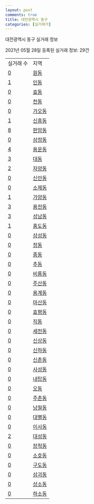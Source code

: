 ```yaml
---
layout: post
comments: true
title: 대전광역시 동구
categories: [실거래가]
---
```


대전광역시 동구 실거래 정보

2021년 05월 28일 등록된 실거래 정보: 29건


<table>
  <tr>
    <td>실거래 수</td>
    <td>지역</td>
  </tr>

  
  <tr>
    <td><a href="3011010100.html">0</a></td>
    <td><a href="3011010100.html">원동</a></td>
  </tr>
    

  <tr>
    <td><a href="3011010200.html">1</a></td>
    <td><a href="3011010200.html">인동</a></td>
  </tr>
    

  <tr>
    <td><a href="3011010300.html">0</a></td>
    <td><a href="3011010300.html">효동</a></td>
  </tr>
    

  <tr>
    <td><a href="3011010400.html">0</a></td>
    <td><a href="3011010400.html">천동</a></td>
  </tr>
    

  <tr>
    <td><a href="3011010500.html">0</a></td>
    <td><a href="3011010500.html">가오동</a></td>
  </tr>
    

  <tr>
    <td><a href="3011010600.html">1</a></td>
    <td><a href="3011010600.html">신흥동</a></td>
  </tr>
    

  <tr>
    <td><a href="3011010700.html">8</a></td>
    <td><a href="3011010700.html">판암동</a></td>
  </tr>
    

  <tr>
    <td><a href="3011010800.html">0</a></td>
    <td><a href="3011010800.html">삼정동</a></td>
  </tr>
    

  <tr>
    <td><a href="3011010900.html">4</a></td>
    <td><a href="3011010900.html">용운동</a></td>
  </tr>
    

  <tr>
    <td><a href="3011011000.html">3</a></td>
    <td><a href="3011011000.html">대동</a></td>
  </tr>
    

  <tr>
    <td><a href="3011011100.html">2</a></td>
    <td><a href="3011011100.html">자양동</a></td>
  </tr>
    

  <tr>
    <td><a href="3011011200.html">0</a></td>
    <td><a href="3011011200.html">신안동</a></td>
  </tr>
    

  <tr>
    <td><a href="3011011300.html">0</a></td>
    <td><a href="3011011300.html">소제동</a></td>
  </tr>
    

  <tr>
    <td><a href="3011011400.html">1</a></td>
    <td><a href="3011011400.html">가양동</a></td>
  </tr>
    

  <tr>
    <td><a href="3011011500.html">3</a></td>
    <td><a href="3011011500.html">용전동</a></td>
  </tr>
    

  <tr>
    <td><a href="3011011600.html">3</a></td>
    <td><a href="3011011600.html">성남동</a></td>
  </tr>
    

  <tr>
    <td><a href="3011011700.html">1</a></td>
    <td><a href="3011011700.html">홍도동</a></td>
  </tr>
    

  <tr>
    <td><a href="3011011800.html">0</a></td>
    <td><a href="3011011800.html">삼성동</a></td>
  </tr>
    

  <tr>
    <td><a href="3011011900.html">0</a></td>
    <td><a href="3011011900.html">정동</a></td>
  </tr>
    

  <tr>
    <td><a href="3011012000.html">0</a></td>
    <td><a href="3011012000.html">중동</a></td>
  </tr>
    

  <tr>
    <td><a href="3011012100.html">0</a></td>
    <td><a href="3011012100.html">추동</a></td>
  </tr>
    

  <tr>
    <td><a href="3011012200.html">0</a></td>
    <td><a href="3011012200.html">비룡동</a></td>
  </tr>
    

  <tr>
    <td><a href="3011012300.html">0</a></td>
    <td><a href="3011012300.html">주산동</a></td>
  </tr>
    

  <tr>
    <td><a href="3011012400.html">0</a></td>
    <td><a href="3011012400.html">용계동</a></td>
  </tr>
    

  <tr>
    <td><a href="3011012500.html">0</a></td>
    <td><a href="3011012500.html">마산동</a></td>
  </tr>
    

  <tr>
    <td><a href="3011012600.html">0</a></td>
    <td><a href="3011012600.html">효평동</a></td>
  </tr>
    

  <tr>
    <td><a href="3011012700.html">0</a></td>
    <td><a href="3011012700.html">직동</a></td>
  </tr>
    

  <tr>
    <td><a href="3011012800.html">0</a></td>
    <td><a href="3011012800.html">세천동</a></td>
  </tr>
    

  <tr>
    <td><a href="3011012900.html">0</a></td>
    <td><a href="3011012900.html">신상동</a></td>
  </tr>
    

  <tr>
    <td><a href="3011013000.html">0</a></td>
    <td><a href="3011013000.html">신하동</a></td>
  </tr>
    

  <tr>
    <td><a href="3011013100.html">0</a></td>
    <td><a href="3011013100.html">신촌동</a></td>
  </tr>
    

  <tr>
    <td><a href="3011013200.html">0</a></td>
    <td><a href="3011013200.html">사성동</a></td>
  </tr>
    

  <tr>
    <td><a href="3011013300.html">0</a></td>
    <td><a href="3011013300.html">내탑동</a></td>
  </tr>
    

  <tr>
    <td><a href="3011013400.html">0</a></td>
    <td><a href="3011013400.html">오동</a></td>
  </tr>
    

  <tr>
    <td><a href="3011013500.html">0</a></td>
    <td><a href="3011013500.html">주촌동</a></td>
  </tr>
    

  <tr>
    <td><a href="3011013600.html">0</a></td>
    <td><a href="3011013600.html">낭월동</a></td>
  </tr>
    

  <tr>
    <td><a href="3011013700.html">0</a></td>
    <td><a href="3011013700.html">대별동</a></td>
  </tr>
    

  <tr>
    <td><a href="3011013800.html">0</a></td>
    <td><a href="3011013800.html">이사동</a></td>
  </tr>
    

  <tr>
    <td><a href="3011013900.html">2</a></td>
    <td><a href="3011013900.html">대성동</a></td>
  </tr>
    

  <tr>
    <td><a href="3011014000.html">0</a></td>
    <td><a href="3011014000.html">장척동</a></td>
  </tr>
    

  <tr>
    <td><a href="3011014100.html">0</a></td>
    <td><a href="3011014100.html">소호동</a></td>
  </tr>
    

  <tr>
    <td><a href="3011014200.html">0</a></td>
    <td><a href="3011014200.html">구도동</a></td>
  </tr>
    

  <tr>
    <td><a href="3011014300.html">0</a></td>
    <td><a href="3011014300.html">삼괴동</a></td>
  </tr>
    

  <tr>
    <td><a href="3011014400.html">0</a></td>
    <td><a href="3011014400.html">상소동</a></td>
  </tr>
    

  <tr>
    <td><a href="3011014500.html">0</a></td>
    <td><a href="3011014500.html">하소동</a></td>
  </tr>
    


</table>
    